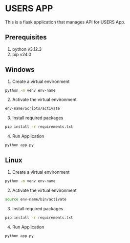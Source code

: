 # USERS APP

This is a flask application that manages API for USERS App.

## Prerequisites

1. python v3.12.3
2. pip v24.0

## Windows

1. Create a virtual environment
```bash
python -m venv env-name
```
2. Activate the virtual environment
```bash
env-name/Scripts/activate
```
3. Install required packages
```bash
pip install -r requirements.txt
```
4. Run Application
```bash
python app.py
```

##  Linux 

1. Create a virtual environment
```bash
python -m venv env-name
```
2. Activate the virtual environment
```bash
source env-name/bin/activate
```
3. Install required packages
```bash
pip install -r requirements.txt
```
4. Run Application
```bash
python app.py
```